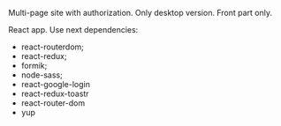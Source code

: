 Multi-page site with authorization.
Only desktop version.
Front part only.

React app.
Use next dependencies:
- react-routerdom;
- react-redux;
- formik;
- node-sass;
- react-google-login
- react-redux-toastr
- react-router-dom
- yup